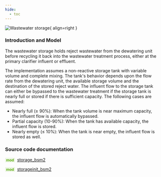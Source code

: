 ```yaml
---
hide:
  - toc
---
```


![Wastewater storage](../../assets/icons/bsm2python/wastewater-storage.svg){ align=right }

### Introduction and Model

The wastewater storage holds reject wastewater from the dewatering unit before recycling it back into the wastewater treatment process, either at the primary clarifier influent or effluent. 

The implementation assumes a non-reactive storage tank with variable volume and complete mixing. The tank's behavior depends upon the flow rate from the dewatering unit, the available storage volume and the destination of the stored reject water. The influent flow to the storage tank can either be bypassed to the wastewater treatment if the storage tank is nearly full or stored if there is sufficient capacity. The following cases are assumed:

- Nearly full ($\ge$ 90%): When the tank volume is near maximum capacity, the influent flow is automatically bypassed.
- Partial capacity (10-90%): When the tank has available capacity, the influent flow is stored.
- Nearly empty ($\le$ 10%): When the tank is near empty, the influent flow is stored as well.


### Source code documentation

<span style=
  "color: #5cad0f;
  font-weight: bold;
  font-size: .85em;
  background-color: #5cad0f1a;
  padding: 0 .3em;
  border-radius: .1rem;
  margin-right: 0.2rem;">
mod</span> [storage_bsm2](/reference/bsm2_python/bsm2/storage_bsm2)

<span style=
  "color: #5cad0f;
  font-weight: bold;
  font-size: .85em;
  background-color: #5cad0f1a;
  padding: 0 .3em;
  border-radius: .1rem;
  margin-right: 0.2rem;">
mod</span> [storageinit_bsm2](/reference/bsm2_python/bsm2/init/storageinit_bsm2)

[^1]: [Benchmarking of Control Strategies for Wastewater Treatment Plants](https://iwaponline.com/ebooks/book-pdf/650794/wio9781780401171.pdf), chap. 4.2.4.5 Reject water storage tank
[^2]: [Benchmark Simulation Model no. 2 (BSM2)](http://iwa-mia.org/wp-content/uploads/2022/09/TR3_BSM_TG_Tech_Report_no_3_BSM2_General_Description.pdf), chap. 6. Modeling of the reject water storage tank

